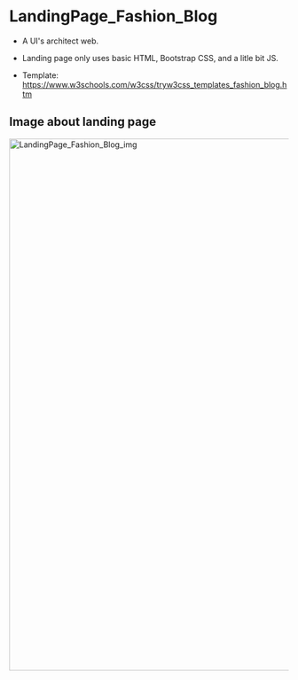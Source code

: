 # LandingPage_Fashion_Blog

- A UI's architect web. 

- Landing page only uses basic HTML, Bootstrap CSS, and a litle bit JS.

- Template: https://www.w3schools.com/w3css/tryw3css_templates_fashion_blog.htm

## Image about landing page

<img width="960" alt="LandingPage_Fashion_Blog_img" src="https://user-images.githubusercontent.com/60134662/230547847-c5813fac-84a3-4081-ada1-285d8cae812f.png">

